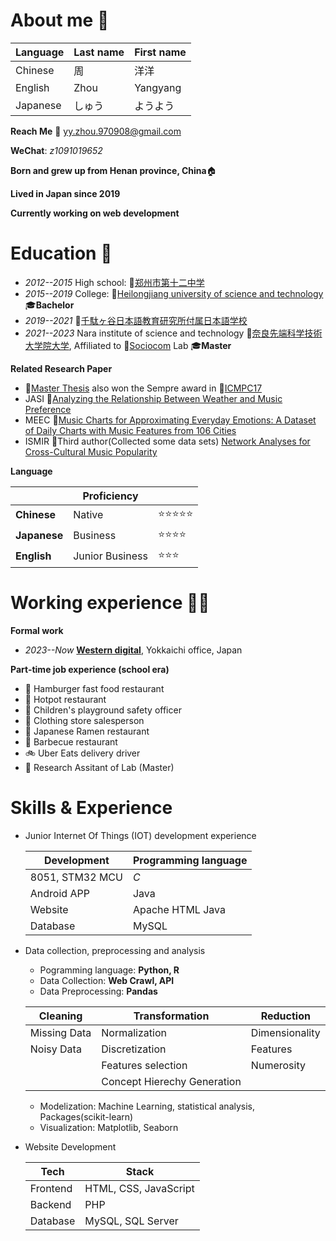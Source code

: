 # About me 👋

| **Language** | **Last name** | **First name** |
| --- | --- | --- |
| Chinese | 周 | 洋洋 |
| English | Zhou | Yangyang |
| Japanese | しゅう | ようよう |

**Reach Me** 📧 <yy.zhou.970908@gmail.com>

**WeChat**: *z1091019652*

**Born and grew up from Henan province, China**🏠

**Lived in Japan since 2019**

**Currently working on web development**

# Education 🏫
- *2012--2015* High school: 🔗[郑州市第十二中学](https://baike.baidu.com/item/%E9%83%91%E5%B7%9E%E5%B8%82%E7%AC%AC%E5%8D%81%E4%BA%8C%E4%B8%AD%E5%AD%A6/6119739)
- *2015--2019* College: 🔗[Heilongjiang university of science and technology](https://en.wikipedia.org/wiki/Heilongjiang_University_of_Science_and_Technology) 🎓**Bachelor**
- *2019--2021* 🔗[千駄ヶ谷日本語教育研究所付属日本語学校](https://www.jp-sji.org/jpc/)
- *2021--2023* Nara institute of science and technology 🔗[奈良先端科学技術大学院大学](https://www.naist.jp/), Affiliated to 🔗[Sociocom](https://sociocom.naist.jp/) Lab 🎓**Master**

**Related Research Paper**
- 🔗[Master Thesis](https://naist.repo.nii.ac.jp/record/11925/files/R018287.pdf) also won the Sempre award in 🔗[ICMPC17](https://jsmpc.org/ICMPC17/wp-content/uploads/2023/09/ICMPC17_Awards_final.pdf)
- JASI  🔗[Analyzing the Relationship Between Weather and Music Preference](https://www.jstage.jst.go.jp/article/pjsai/JSAI2022/0/JSAI2022_1S4IS103/_pdf)
- MEEC  🔗[Music Charts for Approximating Everyday Emotions: A Dataset of Daily Charts with Music Features from 106 Cities](https://ieeexplore.ieee.org/document/10086019)
- ISMIR 🔗Third author(Collected some data sets) [Network Analyses for Cross-Cultural Music Popularity](https://psyarxiv.com/fp75z/)

**Language**

|  | Proficiency |  |
| --- | --- | --- |
| **Chinese** | Native | ⭐⭐⭐⭐⭐ |
| **Japanese** | Business | ⭐⭐⭐⭐ |
| **English** |Junior Business | ⭐⭐⭐ |

# Working experience 👨‍💼
**Formal work**
- *2023--Now* **[Western digital](https://www.westerndigital.com/ja-jp/company/office-locations)**, Yokkaichi office, Japan

**Part-time job experience (school era)**
- 🍔 Hamburger fast food restaurant
- 🍲 Hotpot restaurant
- 🛝 Children's playground safety officer
- 👚 Clothing store salesperson
- 🍝 Japanese Ramen restaurant
- 🥩 Barbecue restaurant
- 🚲 Uber Eats delivery driver
- 📑 Research Assitant of Lab (Master)
  
# Skills & Experience
- Junior Internet Of Things (IOT) development experience
      
     | Development | Programming language |
     | -- | -- |
     | 8051, STM32 MCU | *C* |
     | Android APP | Java |
     | Website | Apache HTML Java |
     | Database | MySQL |
  
- Data collection, preprocessing and analysis
    - Pogramming language: **Python, R**
    - Data Collection: **Web Crawl, API**
    - Data Preprocessing: **Pandas**

     | Cleaning | Transformation | Reduction |
     | --- | --- | --- |
     | Missing Data | Normalization | Dimensionality |
     | Noisy Data | Discretization | Features |
     | | Features selection | Numerosity |
     | | Concept Hierechy Generation | |

    - Modelization: Machine Learning, statistical analysis, Packages(scikit-learn)
    - Visualization: Matplotlib, Seaborn

- Website Development

  | Tech | Stack |
  | --- | --- |
  | Frontend | HTML, CSS, JavaScript |
  | Backend | PHP |
  | Database | MySQL, SQL Server |
  
<!--
**zhouyangyang369/zhouyangyang369** is a ✨ _special_ ✨ repository because its `README.md` (this file) appears on your GitHub profile.

Here are some ideas to get you started:

- 🔭 I’m currently working on ...
- 🌱 I’m currently learning ...
- 👯 I’m looking to collaborate on ...
- 🤔 I’m looking for help with ...
- 💬 Ask me about ...
- 📫 How to reach me: ...
- 😄 Pronouns: ...
- ⚡ Fun fact: ...
-->
